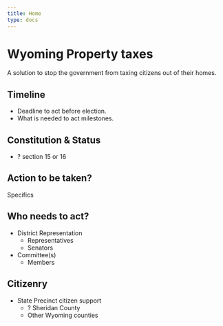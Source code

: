 ```yaml
---
title: Home
type: docs
---
```

# Wyoming Property taxes
A solution to stop the government from 
taxing citizens out of their homes.

## Timeline
- Deadline to act before election.
- What is needed to act milestones.

## Constitution & Status
- ? section 15 or 16

## Action to be taken?
Specifics


## Who needs to act?
- District Representation
  - Representatives
  - Senators
- Committee(s)
  - Members

## Citizenry
- State Precinct citizen support
  - ? Sheridan County
  - Other Wyoming counties 



